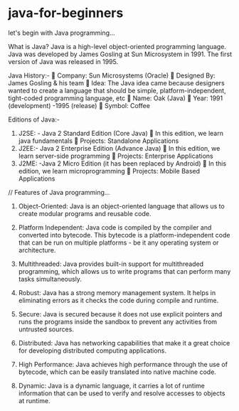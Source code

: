 # java-for-beginners
let's begin with  Java programming...

What is Java? 
Java is a high-level object-oriented programming language. Java was developed by James Gosling 
at Sun Microsystem in 1991. The first version of Java was released in 1995.

Java History:- 
 Company: Sun Microsystems (Oracle) 
 Designed By: James Gosling & his team 
 Idea: The Java idea came because designers wanted to create a language that should be 
simple, platform-independent, tight-coded programming language, etc 
 Name: Oak (Java) 
 Year: 1991 (development) -1995 (release) 
 Symbol: Coffee

Editions of Java:- 
1. J2SE: - Java 2 Standard Edition (Core Java) 
 In this edition, we learn java fundamentals 
 Projects: Standalone Applications 
2. J2EE:- Java 2 Enterprise Edition (Advance Java)
 In this edition, we learn server-side programming 
 Projects: Enterprise Applications 
3. J2ME: -Java 2 Micro Edition (it has been replaced by Android) 
 In this edition, we learn microprogramming 
 Projects: Mobile Based Applications

// Features of Java programming...
1. Object-Oriented: Java is an object-oriented language that allows us to create modular programs and reusable code.

2. Platform Independent: Java code is compiled by the compiler and converted into bytecode. This bytecode is a platform-independent code that can be run on multiple platforms - be it any operating system or architecture.

3. Multithreaded: Java provides built-in support for multithreaded programming, which allows us to write programs that can perform many tasks simultaneously.

4. Robust: Java has a strong memory management system. It helps in eliminating errors as it checks the code during compile and runtime.

5. Secure: Java is secured because it does not use explicit pointers and runs the programs inside the sandbox to prevent any activities from untrusted sources.

6. Distributed: Java has networking capabilities that make it a great choice for developing distributed computing applications.

7. High Performance: Java achieves high performance through the use of bytecode, which can be easily translated into native machine code.

8. Dynamic: Java is a dynamic language, it carries a lot of runtime information that can be used to verify and resolve accesses to objects at runtime.

